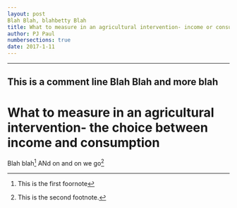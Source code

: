 ```yaml
---
layout: post
Blah Blah, blahbetty Blah
title: What to measure in an agricultural intervention- income or consumption
author: PJ Paul
numbersections: true
date: 2017-1-11
---
```

---
 This is a comment line
 Blah Blah and more blah
---

# What to measure in an agricultural intervention- the choice between income and consumption

Blah blah[^1] ANd on and on we go[^2]


[^1]: This is the first foornote

[^2]: This is the second footnote.